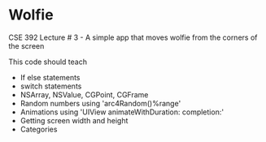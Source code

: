 Wolfie
======

CSE 392 Lecture # 3 - A simple app that moves wolfie from the corners of the screen


This code should teach 
- If else statements
- switch statements
- NSArray, NSValue, CGPoint, CGFrame
- Random numbers using 'arc4Random()%range'
- Animations using 'UIView animateWithDuration: completion:'
- Getting screen width and height
- Categories

